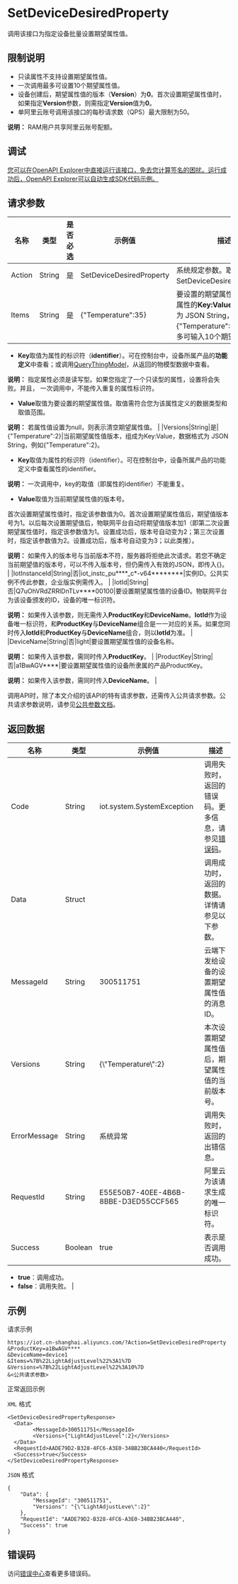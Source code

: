 # SetDeviceDesiredProperty

调用该接口为指定设备批量设置期望属性值。

## 限制说明

-   只读属性不支持设置期望属性值。
-   一次调用最多可设置10个期望属性值。
-   设备创建后，期望属性值的版本（**Version**）为**0**。首次设置期望属性值时，如果指定**Version**参数，则需指定**Version**值为**0**。
-   单阿里云账号调用该接口的每秒请求数（QPS）最大限制为50。

**说明：** RAM用户共享阿里云账号配额。


## 调试

[您可以在OpenAPI Explorer中直接运行该接口，免去您计算签名的困扰。运行成功后，OpenAPI Explorer可以自动生成SDK代码示例。](https://api.aliyun.com/#product=Iot&api=SetDeviceDesiredProperty&type=RPC&version=2018-01-20)

## 请求参数

|名称|类型|是否必选|示例值|描述|
|--|--|----|---|--|
|Action|String|是|SetDeviceDesiredProperty|系统规定参数。取值：SetDeviceDesiredProperty。 |
|Items|String|是|\{"Temperature":35\}|要设置的期望属性值，组成为属性的**Key:Value**，数据格式为 JSON String，例如**\{"Temperature":35\}**。最多可输入10个期望属性值。

 -   **Key**取值为属性的标识符（**identifier**）。可在控制台中，设备所属产品的**功能定义**中查看；或调用[QueryThingModel](~~150321~~)，从返回的物模型数据中查看。

**说明：** 指定属性必须是读写型。如果您指定了一个只读型的属性，设置将会失败。并且， 一次调用中，不能传入重复的属性标识符。

-   **Value**取值为要设置的期望属性值。取值需符合您为该属性定义的数据类型和取值范围。

**说明：** 若属性值设置为null，则表示清空期望属性值。 |
|Versions|String|是|\{"Temperature":2\}|当前期望属性值版本，组成为Key:Value，数据格式为 JSON String，例如\{"Temperature":2\}。

 -   **Key**取值为属性的标识符（identifier）。可在控制台中，设备所属产品的功能定义中查看属性的identifier。

**说明：** 一次调用中，key的取值（即属性的identifier）不能重复。

-   **Value**取值为当前期望属性值的版本号。

首次设置期望属性值时，指定该参数值为0。首次设置期望属性值后，期望值版本号为1。以后每次设置期望值后，物联网平台自动将期望值版本加1（即第二次设置期望属性值时，指定该参数值为1。设置成功后，版本号自动变为2；第三次设置时，指定该参数值为2。设置成功后，版本号自动变为3；以此类推）。

**说明：** 如果传入的版本号与当前版本不符，服务器将拒绝此次请求。若您不确定当前期望值的版本号，可以不传入版本号，但仍需传入有效的JSON，即传入\{\}。 |
|IotInstanceId|String|否|iot\_instc\_pu\*\*\*\*\_c\*-v64\*\*\*\*\*\*\*\*|实例ID。公共实例不传此参数，企业版实例需传入。 |
|IotId|String|否|Q7uOhVRdZRRlDnTLv\*\*\*\*00100|要设置期望属性值的设备ID。物联网平台为该设备颁发的ID，设备的唯一标识符。

 **说明：** 如果传入该参数，则无需传入**ProductKey**和**DeviceName**。**IotId**作为设备唯一标识符，和**ProductKey**与**DeviceName**组合是一一对应的关系。如果您同时传入**IotId**和**ProductKey**与**DeviceName**组合，则以**IotId**为准。 |
|DeviceName|String|否|light|要设置期望属性值的设备名称。

 **说明：** 如果传入该参数，需同时传入**ProductKey**。 |
|ProductKey|String|否|a1BwAGV\*\*\*\*|要设置期望属性值的设备所隶属的产品ProductKey。

 **说明：** 如果传入该参数，需同时传入**DeviceName**。 |

调用API时，除了本文介绍的该API的特有请求参数，还需传入公共请求参数。公共请求参数说明，请参见[公共参数文档](~~30561~~)。

## 返回数据

|名称|类型|示例值|描述|
|--|--|---|--|
|Code|String|iot.system.SystemException|调用失败时，返回的错误码。更多信息，请参见[错误码](~~87387~~)。 |
|Data|Struct| |调用成功时，返回的数据。详情请参见以下参数。 |
|MessageId|String|300511751|云端下发给设备的设置期望属性值的消息ID。 |
|Versions|String|\{\\"Temperature\\":2\}|本次设置期望属性值后，期望属性值的当前版本号。 |
|ErrorMessage|String|系统异常|调用失败时，返回的出错信息。 |
|RequestId|String|E55E50B7-40EE-4B6B-8BBE-D3ED55CCF565|阿里云为该请求生成的唯一标识符。 |
|Success|Boolean|true|表示是否调用成功。

 -   **true**：调用成功。
-   **false**：调用失败。 |

## 示例

请求示例

```
https://iot.cn-shanghai.aliyuncs.com/?Action=SetDeviceDesiredProperty
&ProductKey=a1BwAGV****
&DeviceName=device1
&Items=%7B%22LightAdjustLevel%22%3A1%7D
&Versions=%7B%22LightAdjustLevel%22%3A10%7D
&<公共请求参数>
```

正常返回示例

`XML` 格式

```
<SetDeviceDesiredPropertyResponse>
  <Data>
        <MessageId>300511751</MessageId>
        <Versions>{"LightAdjustLevel":2}</Versions>
  </Data>
  <RequestId>AADE79D2-B328-4FC6-A3E0-34BB23BCA440</RequestId>
  <Success>true</Success>
</SetDeviceDesiredPropertyResponse>
```

`JSON` 格式

```
{
    "Data": {
        "MessageId": "300511751",
        "Versions": "{\"LightAdjustLeve\":2}"
    },
    "RequestId": "AADE79D2-B328-4FC6-A3E0-34BB23BCA440",
    "Success": true
}
```

## 错误码

访问[错误中心](https://error-center.alibabacloud.com/status/product/Iot)查看更多错误码。

